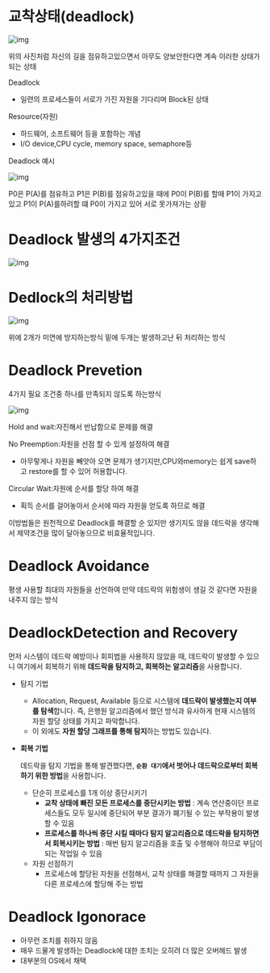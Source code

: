 # 교착상태(deadlock)

![img](https://blog.kakaocdn.net/dn/EPwpV/btrf5iK32SP/8WjvMhUGTgb2fjCSNeZQN0/img.png)

위의 사진처럼 자신의 길을 점유하고있으면서 아무도 양보안한다면 계속 이러한 상태가 되는 상태

Deadlock

- 일련의 프로세스들이 서로가 가진 자원을 기다리며 Block된 상태

Resource(자원)

- 하드웨어, 소프트웨어 등을 포함하는 개념
-  I/O device,CPU cycle, memory space, semaphore등

Deadlock 예시

![img](https://blog.kakaocdn.net/dn/CQY2E/btrf3xO2dR0/y0mnSuYasaeHdoFJ6oIuG1/img.png)

 P0은 P(A)를 점유하고 P1은 P(B)를 점유하고있을 때에 P0이 P(B)를 할때 P1이 가지고 있고 P1이 P(A)를하려할 떄 P0이 가지고 있어 서로 못가져가는 상황

# Deadlock 발생의 4가지조건

![img](https://blog.kakaocdn.net/dn/un8QI/btrf5idfgBe/KNlC1VA3SmhMNuSSLeG2YK/img.png)

# Dedlock의 처리방법

![img](https://blog.kakaocdn.net/dn/dTq3eE/btrfURBMPaU/68uPASeQ4LsZC1gO7sy68k/img.png)

위에 2개가 미연에 방지하는방식 밑에 두개는 발생하고난 뒤 처리하는 방식



# Deadlock Prevetion

4가지 필요 조건중 하나를 만족되지 않도록 하는방식

![img](https://blog.kakaocdn.net/dn/bOiiSi/btrfWaA0Cma/Sx3OQiq6ghO7HX3DTKL7zK/img.png)

Hold and wait:자진해서 반납함으로 문제를 해결

No Preemption:자원을 선점 할 수 있게 설정하여 해결

- 아무렇게나 자원을 빼앗아 오면 문제가 생기지만,CPU와memory는 쉽게 save하고 restore를 할 수 있어 허용합니다.

Circular Wait:자원에 순서를 할당 하여 해결

- 획득 순서를 걸어놓아서 순서에 따라 자원을 얻도록 하므로 해결

이방법들은 원천적으로 Deadlock를 해결할 순 있지만 생기지도 않을 데드락을 생각해서 제약조건을 많이 달아놓으므로 비효율적입니다.

# Deadlock Avoidance

평생 사용할  최대의 자원들을 선언하여 만약 데드락의 위험생이 생길 것 같다면 자원을 내주지 않는 방식

# DeadlockDetection and Recovery

먼저 시스템이 데드락 예방이나 회피법을 사용하지 않았을 때, 데드락이 발생할 수 있으니 여기에서 회복하기 위해 **데드락을 탐지하고, 회복하는 알고리즘**을 사용합니다.

- 탐지 기법

  - Allocation, Request, Available 등으로 시스템에 **데드락이 발생했는지 여부를 탐색**합니다. 즉, 은행원 알고리즘에서 했던 방식과 유사하게 현재 시스템의 자원 할당 상태를 가지고 파악합니다.
  - 이 외에도 **자원 할당 그래프를 통해 탐지**하는 방법도 있습니다.

- **회복 기법**

  데드락을 탐지 기법을 통해 발견했다면, **`순환 대기`에서 벗어나 데드락으로부터 회복하기 위한 방법**을 사용합니다.

  - 단순히 프로세스를 1개 이상 중단시키기
    - **교착 상태에 빠진 모든 프로세스를 중단시키는 방법** : 계속 연산중이던 프로세스들도 모두 일시에 중단되어 부분 결과가 폐기될 수 있는 부작용이 발생할 수 있음
    - **프로세스를 하나씩 중단 시킬 때마다 탐지 알고리즘으로 데드락을 탐지하면서 회복시키는 방법** : 매번 탐지 알고리즘을 호출 및 수행해야 하므로 부담이 되는 작업일 수 있음
  - 자원 선점하기
    - 프로세스에 할당된 자원을 선점해서, 교착 상태를 해결할 때까지 그 자원을 다른 프로세스에 할당해 주는 방법



# Deadlock Igonorace

- 아무런 조치를 취하지 않음
- 매우 드물게 발생하는 Deadlock에 대한 조치는 오히려 더 많은 오버헤드 발생
- 대부분의 OS에서 채택
